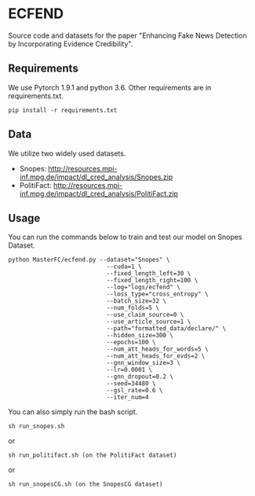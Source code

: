 # ECFEND

Source code and datasets for the paper "Enhancing Fake News Detection by Incorporating Evidence Credibility".

## Requirements

We use Pytorch 1.9.1 and python 3.6. Other requirements are in requirements.txt.

```
pip install -r requirements.txt
```

## Data 

 We utilize two widely used datasets. 

* Snopes: http://resources.mpi-inf.mpg.de/impact/dl_cred_analysis/Snopes.zip
* PolitiFact: http://resources.mpi-inf.mpg.de/impact/dl_cred_analysis/PolitiFact.zip

## Usage

You can run the commands below to train and test our model on Snopes Dataset.

```
python MasterFC/ecfend.py --dataset="Snopes" \
                            --cuda=1 \
                            --fixed_length_left=30 \
                            --fixed_length_right=100 \
                            --log="logs/ecfend" \
                            --loss_type="cross_entropy" \
                            --batch_size=32 \
                            --num_folds=5 \
                            --use_claim_source=0 \
                            --use_article_source=1 \
                            --path="formatted_data/declare/" \
                            --hidden_size=300 \
                            --epochs=100 \
                            --num_att_heads_for_words=5 \
                            --num_att_heads_for_evds=2 \
                            --gnn_window_size=3 \
                            --lr=0.0001 \
                            --gnn_dropout=0.2 \
                            --seed=34480 \
                            --gsl_rate=0.6 \
                            --iter_num=4
```

You can also simply run the bash script.

```
sh run_snopes.sh
```
or
``` 
sh run_politifact.sh (on the PolitiFact dataset)
```
or
``` 
sh run_snopesCG.sh (on the SnopesCG dataset)
```
